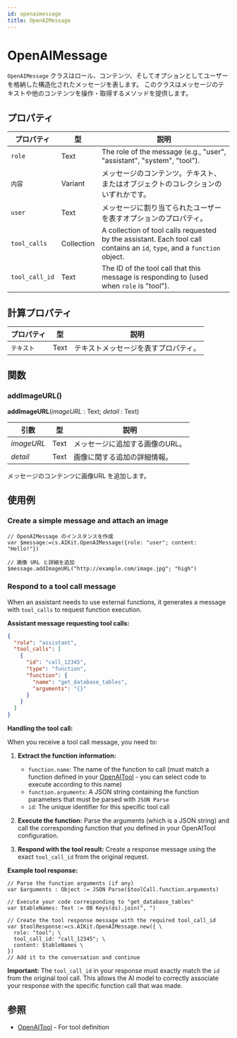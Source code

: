 ```yaml
---
id: openaimessage
title: OpenAIMessage
---
```


# OpenAIMessage

`OpenAIMessage` クラスはロール、コンテンツ、そしてオプションとしてユーザーを格納した構造化されたメッセージを表します。 このクラスはメッセージのテキストや他のコンテンツを操作・取得するメソッドを提供します。

## プロパティ

| プロパティ          | 型          | 説明                                                                                                                                                       |
| -------------- | ---------- | -------------------------------------------------------------------------------------------------------------------------------------------------------- |
| `role`         | Text       | The role of the message (e.g., "user", "assistant", "system", "tool").                |
| `内容`           | Variant    | メッセージのコンテンツ。テキスト、またはオブジェクトのコレクションのいずれかです。                                                                                                                |
| `user`         | Text       | メッセージに割り当てられたユーザーを表すオプションのプロパティ。                                                                                                                         |
| `tool_calls`   | Collection | A collection of tool calls requested by the assistant. Each tool call contains an `id`, `type`, and a `function` object. |
| `tool_call_id` | Text       | The ID of the tool call that this message is responding to (used when `role` is "tool").                              |

## 計算プロパティ

| プロパティ  | 型    | 説明                 |
| ------ | ---- | ------------------ |
| `テキスト` | Text | テキストメッセージを表すプロパティ。 |

## 関数

### addImageURL()

**addImageURL**(*imageURL* : Text; *detail* : Text)

| 引数         | 型    | 説明                |
| ---------- | ---- | ----------------- |
| *imageURL* | Text | メッセージに追加する画像のURL。 |
| *detail*   | Text | 画像に関する追加の詳細情報。    |

メッセージのコンテンツに画像URL を追加します。

## 使用例

### Create a simple message and attach an image

```4d
// OpenAIMessage のインスタンスを作成
var $message:=cs.AIKit.OpenAIMessage({role: "user"; content: "Hello!"})

// 画像 URL と詳細を追加
$message.addImageURL("http://example.com/image.jpg"; "high")
```

### Respond to a tool call message

When an assistant needs to use external functions, it generates a message with `tool_calls` to request function execution.

**Assistant message requesting tool calls:**

```json
{
  "role": "assistant",
  "tool_calls": [
    {
      "id": "call_12345",
      "type": "function",
      "function": {
        "name": "get_database_tables",
        "arguments": "{}"
      }
    }
  ]
}
```

**Handling the tool call:**

When you receive a tool call message, you need to:

1. **Extract the function information:**
   - `function.name`: The name of the function to call (must match a function defined in your [OpenAITool](OpenAITool.md) - you can select code to execute according to this name)
   - `function.arguments`: A JSON string containing the function parameters that must be parsed with `JSON Parse`
   - `id`: The unique identifier for this specific tool call

2. **Execute the function:**
   Parse the arguments (which is a JSON string) and call the corresponding function that you defined in your OpenAITool configuration.

3. **Respond with the tool result:**
   Create a response message using the exact `tool_call_id` from the original request.

**Example tool response:**

```4d
// Parse the function arguments (if any)
var $arguments : Object := JSON Parse($toolCall.function.arguments)

// Execute your code corresponding to "get_database_tables" 
var $tableNames: Text := OB Keys(ds).join(", ")

// Create the tool response message with the required tool_call_id
var $toolResponse:=cs.AIKit.OpenAIMessage.new({ \
  role: "tool"; \
  tool_call_id: "call_12345"; \
  content: $tableNames \
})
// Add it to the conversation and continue
```

**Important:** The `tool_call_id` in your response must exactly match the `id` from the original tool call. This allows the AI model to correctly associate your response with the specific function call that was made.

## 参照

- [OpenAITool](OpenAITool.md) - For tool definition